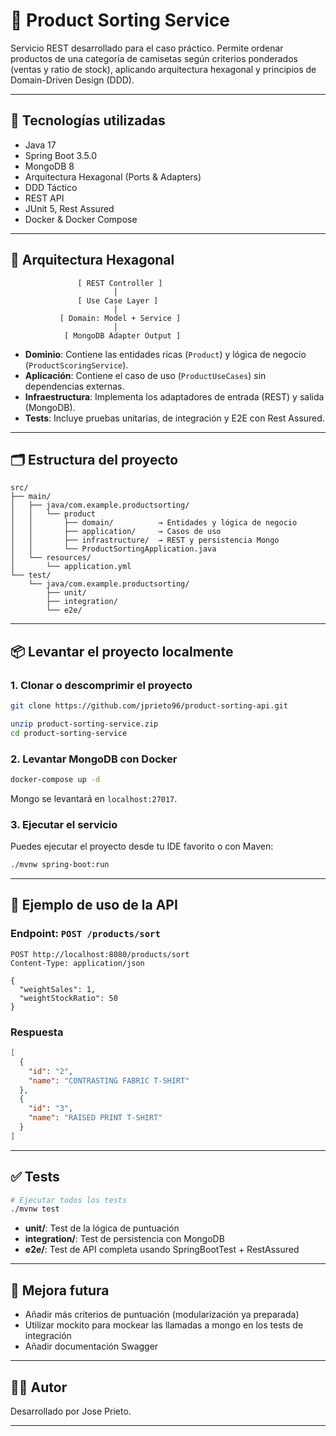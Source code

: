 
# 🧩 Product Sorting Service

Servicio REST desarrollado para el caso práctico. Permite ordenar productos de una categoría de camisetas según criterios ponderados (ventas y ratio de stock), aplicando arquitectura hexagonal y principios de Domain-Driven Design (DDD).

---

## 🚀 Tecnologías utilizadas

- Java 17
- Spring Boot 3.5.0
- MongoDB 8
- Arquitectura Hexagonal (Ports & Adapters)
- DDD Táctico
- REST API
- JUnit 5, Rest Assured
- Docker & Docker Compose

---

## 📐 Arquitectura Hexagonal

```
               [ REST Controller ]
                       │
               [ Use Case Layer ]
                       │
           [ Domain: Model + Service ]
                       │
            [ MongoDB Adapter Output ]
```

- **Dominio**: Contiene las entidades ricas (`Product`) y lógica de negocio (`ProductScoringService`).
- **Aplicación**: Contiene el caso de uso (`ProductUseCases`) sin dependencias externas.
- **Infraestructura**: Implementa los adaptadores de entrada (REST) y salida (MongoDB).
- **Tests**: Incluye pruebas unitarias, de integración y E2E con Rest Assured.

---

## 🗂️ Estructura del proyecto

```
src/
├── main/
│   ├── java/com.example.productsorting/
│   │   └── product
│   │       ├── domain/          → Entidades y lógica de negocio
│   │       ├── application/     → Casos de uso
│   │       ├── infrastructure/  → REST y persistencia Mongo
│   │       └── ProductSortingApplication.java
│   └── resources/
│       └── application.yml
└── test/
    └── java/com.example.productsorting/
        ├── unit/
        ├── integration/
        └── e2e/
```

---

## 📦 Levantar el proyecto localmente

### 1. Clonar o descomprimir el proyecto

```bash
git clone https://github.com/jprieto96/product-sorting-api.git
```

```bash
unzip product-sorting-service.zip
cd product-sorting-service
```

### 2. Levantar MongoDB con Docker

```bash
docker-compose up -d
```

Mongo se levantará en `localhost:27017`.

### 3. Ejecutar el servicio

Puedes ejecutar el proyecto desde tu IDE favorito o con Maven:

```bash
./mvnw spring-boot:run
```

---

## 🧪 Ejemplo de uso de la API

### Endpoint: `POST /products/sort`

```http
POST http://localhost:8080/products/sort
Content-Type: application/json

{
  "weightSales": 1,
  "weightStockRatio": 50
}
```

### Respuesta

```json
[
  {
    "id": "2",
    "name": "CONTRASTING FABRIC T-SHIRT"
  },
  {
    "id": "3",
    "name": "RAISED PRINT T-SHIRT"
  }
]
```

---

## ✅ Tests

```bash
# Ejecutar todos los tests
./mvnw test
```

- **unit/**: Test de la lógica de puntuación
- **integration/**: Test de persistencia con MongoDB
- **e2e/**: Test de API completa usando SpringBootTest + RestAssured

---

## 🧠 Mejora futura

- Añadir más criterios de puntuación (modularización ya preparada)
- Utilizar mockito para mockear las llamadas a mongo en los tests de integración
- Añadir documentación Swagger

---

## 👨‍💻 Autor

Desarrollado por Jose Prieto.

---
